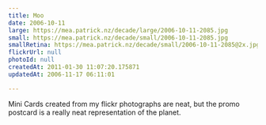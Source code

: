```yaml
---
title: Moo
date: 2006-10-11
large: https://mea.patrick.nz/decade/large/2006-10-11-2085.jpg
small: https://mea.patrick.nz/decade/small/2006-10-11-2085.jpg
smallRetina: https://mea.patrick.nz/decade/small/2006-10-11-2085@2x.jpg
flickrUrl: null
photoId: null
createdAt: 2011-01-30 11:07:20.175871
updatedAt: 2006-11-17 06:11:01

---
```

Mini Cards created from my flickr photographs are neat, but the promo postcard is a really neat representation of the planet.
